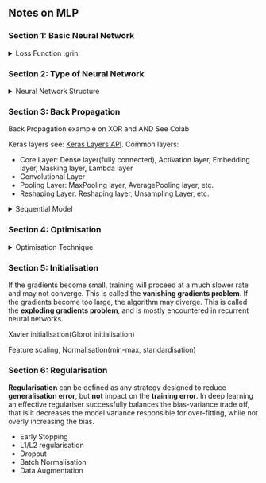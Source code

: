 ## Notes on MLP
### Section 1: Basic Neural Network

<details>
  <summary>Loss Function :grin:</summary>
  
The goal of supervised learning is to minimize the loss function
  1. Regression: the Mean Square Error (MSE) and Mean Absolute Error (MAE)
  2. Binary classification: the Binary Cross Entropy (BCE)
  3. Multi-class Classification: Categorical Cross Entropy (CCE)
  ![Image](https://github.com/YixinFan11/Machine-Learning/blob/master/MLP/images/loss_fun_1.png?raw=true)
</details>

### Section 2:  Type of Neural Network
<details>
  <summary>Neural Network Structure</summary>

 ![Image](https://github.com/YixinFan11/Machine-Learning/blob/master/MLP/images/fun_1.png?raw=true)
 
  Φ is activation function and output a is activation. Common activation function:
  
 ![Image](https://github.com/YixinFan11/Machine-Learning/blob/master/MLP/images/act_fun.png?raw=true)
 ![Image](https://github.com/YixinFan11/Machine-Learning/blob/master/MLP/images/act_fun_tab.png?raw=true)


</details>

### Section 3:  Back Propagation

Back Propagation example on XOR and AND See Colab

Keras layers see: [Keras Layers API](https://keras.io/api/layers/).
Common layers: 
 - Core Layer: Dense layer(fully connected), Activation layer, Embedding layer, Masking layer, Lambda layer
 - Convolutional Layer
 - Pooling Layer: MaxPooling layer, AveragePooling layer, etc.
 - Reshaping Layer: Reshaping layer, Unsampling Layer, etc.

<details>
  <summary>Sequential Model</summary>
There are two ways to build Keras models: sequential and functional.

The sequential API allows you to create models layer-by-layer for most problems. It is limited in that it does not allow you to create models that share layers or have multiple inputs or outputs.

Alternatively, the functional API allows you to create models that have a lot more flexibility as you can easily define models where layers connect to more than just the previous and next layers. In fact, you can connect layers to (literally) any other layer. As a result, creating complex networks such as siamese networks and residual networks become possible.
</details>

### Section 4:  Optimisation

<details>
  <summary>Optimisation Technique</summary>
  
The goal of supervised learning is to minimize the loss function
 - Stochastic Gradient Descent 
 - Stochastic Gradient Descent with Momentum
 - RMSprop
 - ADAM
  



</details>

### Section 5:  Initialisation
If the gradients become small, training will proceed at a much slower rate and may not converge. This is called the **vanishing gradients problem**.
If the gradients become too large, the algorithm may diverge. This is called the  **exploding gradients problem**, and is mostly encountered in recurrent neural networks.

Xavier initialisation(Glorot initialisation)

Feature scaling, Normalisation(min-max, standardisation)

### Section 6:  Regularisation
**Regularisation** can be defined as any strategy designed to reduce **generalisation error**, but **not** impact on the **training error**. In deep learning an effective regulariser successfully balances the bias-variance trade off, that is it decreases the model variance responsible for over-fitting, while not overly increasing the bias.

 - Early Stopping
 - L1/L2 regularisation
 - Dropout
 - Batch Normalisation
 - Data Augmentation


